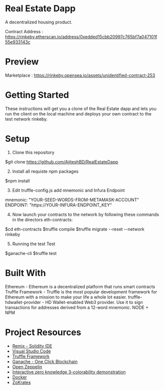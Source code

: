 # Real Estate Dapp
A decentralized housing product.

Contract Address : https://rinkeby.etherscan.io/address/0xedded15cbb20997c765bf7a047101f55e933143c

# Preview

Marketplace : https://rinkeby.opensea.io/assets/unidentified-contract-253

# Getting Started

These instructions will get you a clone of the Real Estate dapp and lets you run the client on the local machine and deploys your own contract to the test network rinkeby.

# Setup

1. Clone this repository

  $git clone https://github.com/AjiteshBD/RealEstateDapp

2. Install all requiste npm packages

  $npm install

3. Edit truffle-config.js add mnemonic and Infura Endpoint
 
  mnemonic: "YOUR-SEED-WORDS-FROM-METAMASK-ACCOUNT"
  ENDPOINT: "https://YOUR-INFURA-ENDPOINT_KEY"

4. Now launch your contracts to the network by following these commands in the directors eth-contracts:

  $cd eth-contracts
  $truffle compile
  $truffle migrate --reset --network rinkeby

5. Running the test Test

 $ganache-cli
 $truffle test

# Built With
Ethereum - Ethereum is a decentralized platform that runs smart contracts
Truffle Framework - Truffle is the most popular development framework for Ethereum with a mission to make your life a whole lot easier.
truffle-hdwallet-provider - HD Wallet-enabled Web3 provider. Use it to sign transactions for addresses derived from a 12-word mnemonic.
NODE + NPM



# Project Resources

* [Remix - Solidity IDE](https://remix.ethereum.org/)
* [Visual Studio Code](https://code.visualstudio.com/)
* [Truffle Framework](https://truffleframework.com/)
* [Ganache - One Click Blockchain](https://truffleframework.com/ganache)
* [Open Zeppelin ](https://openzeppelin.org/)
* [Interactive zero knowledge 3-colorability demonstration](http://web.mit.edu/~ezyang/Public/graph/svg.html)
* [Docker](https://docs.docker.com/install/)
* [ZoKrates](https://github.com/Zokrates/ZoKrates)
